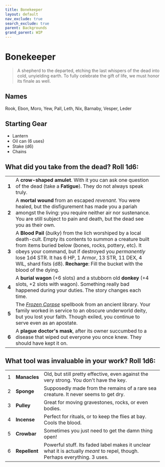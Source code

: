 ```yaml
---
title: Bonekeeper
layout: default
nav_exclude: true
search_exclude: true
parent: Backgrounds
grand_parent: WIP
---
```


# Bonekeeper

> A shepherd to the departed, etching the last whispers of the dead into cold, unyielding earth. To fully celebrate the gift of life, we must honor its finale as well.

## Names

Rook, Ebon, Moro, Yew, Pall, Leth, Nix, Barnaby, Vesper, Leder

## Starting Gear

- Lantern
- Oil can (6 uses)
- Stake (d6)
- Chains

## What did you take from the dead? Roll 1d6:

|       |                                                                                                                                                                                                                                                                                                                                                                                         |     |
| ----- | --------------------------------------------------------------------------------------------------------------------------------------------------------------------------------------------------------------------------------------------------------------------------------------------------------------------------------------------------------------------------------------- | --- |
| **1** | A **crow-shaped amulet**. With it you can ask one question of the dead (take a **Fatigue**). They do not always speak truly.  |
| **2** | A **mortal wound** from an escaped _revenant_. You were healed, but the disfigurement has made you a pariah amongst the living: you require neither air nor sustenance. You are still subject to pain and death, but the dead see you as their own.                                         |     |
| **3** | A **Blood Pail** (_bulky_) from the lich worshiped by a local death-cult. Empty its contents to summon a creature built from items buried below (bones, rocks, pottery, etc). It obeys your command, but if destroyed you _permanently_ lose 1d4 STR. It has 6 HP, 1 Armor, 13 STR, 11 DEX, 4 WIL, shard fists (d8). **Recharge**: Fill the bucket with the blood of the dying. |     |
| **4** | A **burial wagon** (+6 slots) and a stubborn old **donkey** (+4 slots, +2 slots with wagon). Something really bad happened during your duties. The story changes each time. |     |
| **5** | The [_Frozen Corpse_](https://cairnrpg.com/resources/more-spellbooks/#frozen-corpse) spellbook from an ancient library. Your family worked in service to an obscure underworld deity, but you lost your faith. Though exiled, you continue to serve even as an apostate.    |     |
| **6** | A **plague doctor's mask**, after its owner succumbed to a disease that wiped out everyone you once knew. They should have kept it on.

## What tool was invaluable in your work? Roll 1d6:

|     |               |                                                                                                                                   |
| --- | ------------- | --------------------------------------------------------------------------------------------------------------------------------- |
| 1   | **Manacles**  | Old, but still pretty effective, even against the very strong. You don't have the key.                                            |
| 2   | **Sponge**    | Supposedly made from the remains of a rare sea creature. It never seems to get dry.                             |
| 3   | **Pulley**    | Great for moving gravestones, rocks, or even bodies.                                                                             |
| 4   | **Incense**   | Perfect for rituals, or to keep the flies at bay. Cools the blood.                                                                |
| 5   | **Crowbar**   | Sometimes you just need to get the damn thing open!                                                                               |
| 6   | **Repellent** | Powerful stuff. Its faded label makes it unclear what it is actually _meant_ to repel, though. Perhaps everything. 3 uses. |

